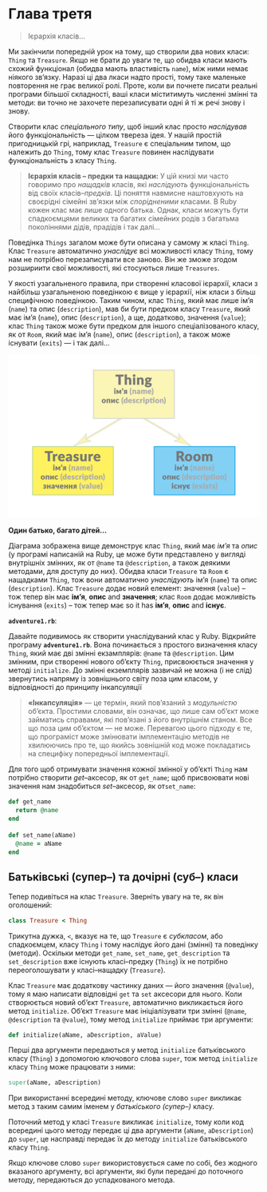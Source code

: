 # Глава третя

> Ієрархія класів…

Ми закінчили попередній урок на тому, що створили два нових класи: `Thing` та `Treasure`. Якщо не брати до уваги те, що обидва класи мають схожий функціонал (обидва мають властивість `name`), між ними немає ніякого зв’язку. Наразі ці два лкаси надто прості, тому таке маленьке повторення не грає великої ролі. Проте, коли ви почнете писати реальні програми більшої складності, ваші класи міститимуть численні змінні та методи: ви точно не захочете перезаписувати одні й ті ж речі знову і знову.

Створити клас _спеціального типу_, щоб інший клас просто _наслідував_ його функціональність — цілком твереза ідея. У нашій простій пригодницькій грі, наприклад, `Treasure` є спеціальним типом, що належить до `Thing`, тому клас `Treasure` повинен наслідувати функціональність з класу `Thing`.

> **Ієрархія класів – предки та нащадки:** У цій книзі ми часто говоримо про _нащадків_ класів, які _наслідують_ функціональність від своїх класів–_предків_. Ці поняття навмисне наштовхують на своєрідні сімейні зв’язки між _спорідненими_ класами. В Ruby кожен клас має лише одного батька. Однак, класи  можуть бути спадкоємцями великих та багатих сімейних родів з багатьма поколіннями дідів, прадідів і так далі…

Поведінка `Things` загалом може бути описана у самому ж класі `Thing`. Клас `Treasure` автоматично _унаслідує_ всі можливості класу `Thing`, тому нам не потрібно перезаписувати все заново. Він же зможе згодом розшириити свої можливості, які стосуються лише `Treasures`.

У якості узагальненого правила, при створенні класової ієрархії, класи з найбільш узагальненою поведінкою є вище у ієрархії, ніж класи з більш специфічною поведінкою. Таким чином, клас `Thing`, який має лише ім’я (`name`) та опис (`description`), мав би бути предком класу `Treasure`, який має ім’я (`name`), опис (`description`), а ще, додатково, значення (`value`); клас `Thing` також може бути предком для іншого спеціалізованого класу, як от `Room`, який має ім’я (`name`), опис (`description`), а також може існувати (`exits`) — і так далі…

![Один батько, багато дітей](./images/03-1.png)

**Один батько, багато дітей…**

Діаграма зображена вище демонструє клас `Thing`, який має _ім’я_ та _опис_ (у програмі написаній на Ruby, це може бути представлено у вигляді внутрішніх змінних, як от `@name` та `@description`, а також деякими методами, для доступу до них). Обидва класи `Treasure` та `Room` є нащадками `Thing`, тож вони автоматично _унаслідують_ ім’я (`name`) та опис (`description`). Клас `Treasure` додає новий елемент: значення (`value`) – тож тепер він має **ім’я**, **опис** and **значення**; клас `Room` додає можливість існування (`exits`) – тож тепер має so it has **ім’я**, **опис** and **існує**.

**`adventure1.rb`**:

Давайте подивимось як створити унаслідуваний клас у Ruby. Відкрийте програму **`adventure1.rb`**. Вона починається з простого визначення класу `Thing`, який має дві змінні екзамплярів: `@name` та `@description`. Цим змінним, при створенні нового об’єкту `Thing`, присвоюється значення у методі `initialize`. До змінні екземплярів зазвичай не можна (і не слід) звернутись напряму із зовнішнього світу поза цим класом, у відповідності до принципу інкапсуляції

> **«Інкапсуляція»** — це термін, який пов’язаний з _модульністю_ об’єкта. Простими словами, він означає, що лише сам об’єкт може займатись справами, які пов’язані з його внутрішнім станом. Все що поза цим об’єктом — не може. Перевагою цього підходу є те, що програміст може змінювати імплементацію методів не хвилюючись про те, що якийсь зовнішній код може покладатись на специфіку попередньої імплементації.

Для того щоб отримувати значення кожної змінної у об’єкті `Thing` нам потрібно створити _get_–аксесор, як от `get_name`; щоб присвоювати нові значення нам знадобиться _set_–аксесор, як от`set_name`:

```ruby
def get_name
  return @name
end

def set_name(aName)
  @name = aName
end
```

## Батьківські (супер–) та дочірні (суб–) класи

Тепер подивіться на клас `Treasure`. Зверніть увагу на те, як він оголошений:

```ruby
class Treasure < Thing
```

Трикутна дужка, `<`, вказує на те, що `Treasure` є _субкласом_, або спадкоємцем, класу `Thing` і тому наслідує його дані (змінні) та поведінку (методи). Оскільки методи `get_name`, `set_name`, `get_description` та `set_description` вже існують класі–предку (`Thing`) їх не потрібно переоголошувати у класі–нащадку (`Treasure`).

Клас `Treasure` має додаткову частинку даних — його значення (`@value`), тому я маю написати відповідні `get` та `set` аксесори для нього. Коли створюється новий об’єкт `Treasure`, автоматично викликається його метод `initialize`. Об’єкт `Treasure` має ініціалізувати три змінні (`@name`, `@description` та `@value`), тому метод `initialize` приймає три аргументи:

```ruby
def initialize(aName, aDescription, aValue)
```

Перші два аргументи передаються у метод `initialize` батьківського класу (`Thing`) з допомогою ключового слова `super`, тож метод `initialize` класу `Thing` може працювати з ними:

```ruby
super(aName, aDescription)
```

При використанні всередині методу, ключове слово `super` викликає метод з таким самим іменем у _батькіського (супер–)_ класу.

Поточний метод у класі `Treasure` викликає `initialize`, тому коли код всередині цього методу передає ці два аргументи (`aName`, `aDescription`) до `super`, це насправді передає їх до методу `initialize` батьківського класу `Thing`.

Якщо ключове слово `super` використовується саме по собі, без жодного вказаного аргументу, всі аргументи, які були передані до поточного методу, передаються до успадкованого метода.
